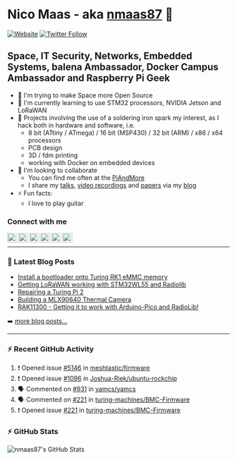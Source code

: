 # Nico Maas - aka [nmaas87][website] 👋

[![Website](https://img.shields.io/website?label=nico-maas.de&style=for-the-badge&url=https%3A%2F%2Fwww.nico-maas.de)](https://www.nico-maas.de)
[![Twitter Follow](https://img.shields.io/twitter/follow/nmaas87?color=1DA1F2&logo=twitter&style=for-the-badge)](https://twitter.com/intent/follow?original_referer=https%3A%2F%2Fgithub.com%2Fnmaas87&screen_name=nmaas87)

## Space, IT Security, Networks, Embedded Systems, balena Ambassador, Docker Campus Ambassador and Raspberry Pi Geek

- 🔭 I'm trying to make Space more Open Source
- 🌱 I'm currently learning to use STM32 processors, NVIDIA Jetson and LoRaWAN
- 🎉 Projects involving the use of a soldering iron spark my interest, as I hack both in hardware and software, i.e.
  - 8 bit (ATtiny / ATmega) / 16 bit (MSP430) / 32 bit (ARM) / x86 / x64 processors
  - PCB design
  - 3D / fdm printing
  - working with Docker on embedded devices
- 👯 I'm looking to collaborate
  - You can find me often at the [PiAndMore][piandmore]
  - I share my [talks], [video recordings] and [papers] via my [blog][website]
- ⚡ Fun facts:
  - I love to play guitar

### Connect with me

[<img align="left" alt="nico-maas.de" width="22px" src="https://cdn.simpleicons.org/wordpress" />][website]
[<img align="left" alt="nicomaas | Keybase" width="22px" src="https://cdn.simpleicons.org/keybase" />][keybase]
[<img align="left" alt="nmaas87 | Twitter" width="22px" src="https://cdn.simpleicons.org/twitter" />][twitter]
[<img align="left" alt="@nmaas87@chaos.social | Mastodon" width="22px" src="https://cdn.simpleicons.org/mastodon" />][mastodon]
[<img align="left" alt="nicomaas | LinkedIn" width="22px" src="https://cdn.simpleicons.org/linkedin" />][linkedin]
[<img align="left" alt="nmaas87 | Hackster" width="22px" src="https://cdn.simpleicons.org/hackster" />][hackster]



<br />

---

### 📕 Latest Blog Posts

<!-- BLOG-POST-LIST:START -->
- [Install a bootloader onto Turing RK1 eMMC memory](https://www.nico-maas.de/?p=2669)
- [Getting LoRaWAN working with STM32WL55 and Radiolib](https://www.nico-maas.de/?p=2651)
- [Repairing a Turing Pi 2](https://www.nico-maas.de/?p=2637)
- [Building a MLX90640 Thermal Camera](https://www.nico-maas.de/?p=2630)
- [RAK11300 - Getting it to work with Arduino-Pico and RadioLib!](https://www.nico-maas.de/?p=2607)
<!-- BLOG-POST-LIST:END -->

➡️ [more blog posts...](https://www.nico-maas.de)

---

### :zap: Recent GitHub Activity
  
<!--START_SECTION:activity-->
1. ❗ Opened issue [#5146](https://github.com/meshtastic/firmware/issues/5146) in [meshtastic/firmware](https://github.com/meshtastic/firmware)
2. ❗ Opened issue [#1096](https://github.com/Joshua-Riek/ubuntu-rockchip/issues/1096) in [Joshua-Riek/ubuntu-rockchip](https://github.com/Joshua-Riek/ubuntu-rockchip)
3. 🗣 Commented on [#931](https://github.com/yamcs/yamcs/issues/931#issuecomment-2356437792) in [yamcs/yamcs](https://github.com/yamcs/yamcs)
4. 🗣 Commented on [#221](https://github.com/turing-machines/BMC-Firmware/issues/221#issuecomment-2346980666) in [turing-machines/BMC-Firmware](https://github.com/turing-machines/BMC-Firmware)
5. ❗ Opened issue [#221](https://github.com/turing-machines/BMC-Firmware/issues/221) in [turing-machines/BMC-Firmware](https://github.com/turing-machines/BMC-Firmware)
<!--END_SECTION:activity-->

### :zap: GitHub Stats

  <img align="left" alt="nmaas87's GitHub Stats" src="https://github-readme-stats.codestackr.vercel.app/api?username=nmaas87&show_icons=true&hide_border=true" />


[website]: https://www.nico-maas.de
[twitter]: https://twitter.com/nmaas87
[linkedin]: https://linkedin.com/in/nicomaas
[keybase]: https://keybase.io/nicomaas
[hackster]: https://www.hackster.io/nmaas87
[mastodon]: https://chaos.social/@nmaas87
[piandmore]: https://piandmore.de/en/
[talks]: https://www.nico-maas.de/?cat=392
[video recordings]: https://www.nico-maas.de/?page_id=1244
[papers]: https://www.nico-maas.de/?cat=301
